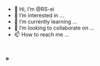 - 👋 Hi, I’m @RS-ei
- 👀 I’m interested in ...
- 🌱 I’m currently learning ...
- 💞️ I’m looking to collaborate on ...
- 📫 How to reach me ...

<!---
RS-ei/RS-ei is a ✨ special ✨ repository because its `README.md` (this file) appears on your GitHub profile.
You can click the Preview link to take a look at your changes.
--->
。
---
